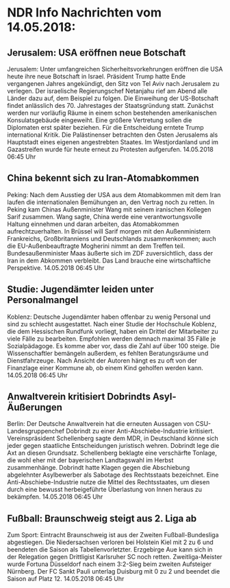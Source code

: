 # NDR Info Nachrichten vom 14.05.2018:


## Jerusalem: USA eröffnen neue Botschaft
Jerusalem: Unter umfangreichen Sicherheitsvorkehrungen eröffnen die USA heute ihre neue Botschaft in Israel. Präsident Trump hatte Ende vergangenen Jahres angekündigt, den Sitz von Tel Aviv nach Jerusalem zu verlegen. Der israelische Regierungschef Netanjahu rief am Abend alle Länder dazu auf, dem Beispiel zu folgen. Die Einweihung der US-Botschaft findet anlässlich des 70. Jahrestages der Staatsgründung statt. Zunächst werden nur vorläufig Räume in einem schon bestehenden amerikanischen Konsulatsgebäude eingeweiht. Eine größere Vertretung sollen die Diplomaten erst später beziehen. Für die Entscheidung erntete Trump international Kritik. Die Palästinenser betrachten den Osten Jerusalems als Hauptstadt eines eigenen angestrebten Staates. Im Westjordanland und im Gazastreifen wurde für heute erneut zu Protesten aufgerufen. 14.05.2018 06:45 Uhr 

## China bekennt sich zu Iran-Atomabkommen
Peking:	Nach dem Ausstieg der USA aus dem Atomabkommen mit dem Iran laufen die internationalen Bemühungen an, den Vertrag noch zu retten. In Peking kam Chinas Außenminister Wang mit seinem iranischen Kollegen Sarif zusammen. Wang sagte, China werde eine verantwortungsvolle Haltung einnehmen und daran arbeiten, das Atomabkommen aufrechtzuerhalten. In Brüssel will Sarif morgen mit den Außenministern Frankreichs, Großbritanniens und Deutschlands zusammenkommen; auch die EU-Außenbeauftragte Mogherini nimmt an dem Treffen teil. Bundesaußenminister Maas äußerte sich im ZDF zuversichtlich, dass der Iran in dem Abkommen verbleibt. Das Land brauche eine wirtschaftliche Perspektive. 14.05.2018 06:45 Uhr 

## Studie: Jugendämter leiden unter Personalmangel
Koblenz: Deutsche Jugendämter haben offenbar zu wenig Personal und sind zu schlecht ausgestattet. Nach einer Studie der Hochschule Koblenz, die dem Hessischen Rundfunk vorliegt, haben ein Drittel der Mitarbeiter zu viele Fälle zu bearbeiten. Empfohlen werden demnach maximal 35 Fälle je Sozialpädagoge. Es komme aber vor, dass die Zahl auf über 100 steige. Die Wissenschaftler bemängeln außerdem, es fehlten Beratungsräume und Dienstfahrzeuge. Nach Ansicht der Autoren hängt es zu oft von der Finanzlage einer Kommune ab, ob einem Kind geholfen werden kann. 14.05.2018 06:45 Uhr 

## Anwaltverein kritisiert Dobrindts Asyl-Äußerungen
Berlin: Der Deutsche Anwaltverein hat die erneuten Aussagen von CSU-Landesgruppenchef Dobrindt zu einer Anti-Abschiebe-Industrie kritisiert. Vereinspräsident Schellenberg sagte dem MDR, in Deutschland könne sich jeder gegen staatliche Entscheidungen juristisch wehren. Dobrindt lege die Axt an diesen Grundsatz. Schellenberg beklagte eine verschärfte Tonlage, die wohl eher mit der bayerischen Landtagswahl im Herbst zusammenhänge. Dobrindt hatte Klagen gegen die Abschiebung abgelehnter Asylbewerber als Sabotage des Rechtsstaats bezeichnet. Eine Anti-Abschiebe-Industrie nutze die Mittel des Rechtsstaates, um diesen durch eine bewusst herbeigeführte Überlastung von Innen heraus zu bekämpfen. 14.05.2018 06:45 Uhr 

## Fußball: Braunschweig steigt aus 2. Liga ab
Zum Sport:	Eintracht Braunschweig ist aus der Zweiten Fußball-Bundesliga abgestiegen. Die Niedersachsen verloren bei Holstein Kiel mit 2 zu 6 und beendeten die Saison als Tabellenvorletzter. Erzgebirge Aue kann sich in der Relegation gegen Drittligist Karlsruher SC noch retten. Zweitliga-Meister wurde Fortuna Düsseldorf nach einem 3:2-Sieg beim zweiten Aufsteiger Nürnberg. Der FC Sankt Pauli unterlag Duisburg mit 0 zu 2 und beendet die Saison auf Platz 12. 14.05.2018 06:45 Uhr 
